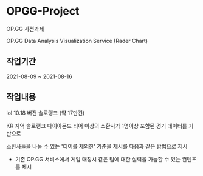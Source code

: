 # OPGG-Project


OP.GG 사전과제


OP.GG Data Analysis Visualization Service (Rader Chart)


## 작업기간
2021-08-09 ~ 2021-08-16

## 작업내용

lol 10.18 버전 솔로랭크 (약 17만건) 

KR 지역 솔로랭크 다이아몬드 티어 이상의 소환사가 1명이상 포함된 경기 데이터를 기반으로

소환사들을 나눌 수 있는 '티어를 제외한' 기준을 제시를 다음과 같은 방법으로 제시

- 기존 OP.GG 서비스에서 게임 매칭시 같은 팀에 대한 실력을 가늠할 수 있는 컨텐츠를 제시


